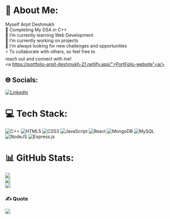 # 💫 About Me:
 Myself Arpit Deshmukh<br>👯 Completing My DSA in  C++<br>🌱 I’m currently learning Web Development<br>🔭 I’m currently working on projects <br>💬 I'm always looking for new challenges and opportunities<br>⚡ To collaborate with others, so feel free to<br>reach out and connect with me!<br/><a https://portfolio-arpit-deshmukh-21.netlify.app/">PortFolio-website"<a/>


## 🌐 Socials:
[![LinkedIn](https://img.shields.io/badge/LinkedIn-%230077B5.svg?logo=linkedin&logoColor=white)](https://linkedin.com/in/https://www.linkedin.com/in/arpit-deshmukh-08877227a/) 

# 💻 Tech Stack:
![C++](https://img.shields.io/badge/c++-%2300599C.svg?style=for-the-badge&logo=c%2B%2B&logoColor=white) ![HTML5](https://img.shields.io/badge/html5-%23E34F26.svg?style=for-the-badge&logo=html5&logoColor=white) ![CSS3](https://img.shields.io/badge/css3-%231572B6.svg?style=for-the-badge&logo=css3&logoColor=white) ![JavaScript](https://img.shields.io/badge/javascript-%23323330.svg?style=for-the-badge&logo=javascript&logoColor=%23F7DF1E) ![React](https://img.shields.io/badge/react-%2320232a.svg?style=for-the-badge&logo=react&logoColor=%2361DAFB) ![MongoDB](https://img.shields.io/badge/MongoDB-%234ea94b.svg?style=for-the-badge&logo=mongodb&logoColor=white) ![MySQL](https://img.shields.io/badge/mysql-4479A1.svg?style=for-the-badge&logo=mysql&logoColor=white) ![NodeJS](https://img.shields.io/badge/node.js-6DA55F?style=for-the-badge&logo=node.js&logoColor=white) ![Express.js](https://img.shields.io/badge/express.js-%23404d59.svg?style=for-the-badge&logo=express&logoColor=%2361DAFB)
# 📊 GitHub Stats:
![](https://github-readme-stats.vercel.app/api?username=arpit-deshmukh&theme=shadow_blue&hide_border=false&include_all_commits=false&count_private=false)<br/>
![](https://github-readme-streak-stats.herokuapp.com/?user=arpit-deshmukh&theme=shadow_blue&hide_border=false)<br/>
![](https://github-readme-stats.vercel.app/api/top-langs/?username=arpit-deshmukh&theme=shadow_blue&hide_border=false&include_all_commits=false&count_private=false&layout=compact)

### ✍️  Quote
![](https://quotes-github-readme.vercel.app/api?type=horizontal&theme=radical)

<!-- Proudly created with GPRM ( https://gprm.itsvg.in ) -->

